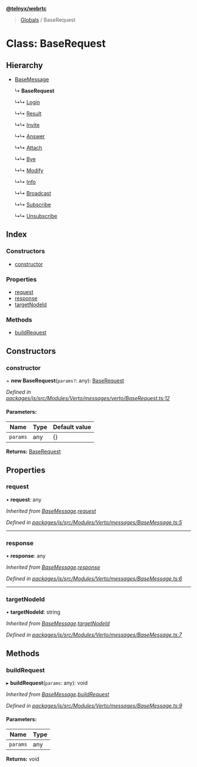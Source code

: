 **[@telnyx/webrtc](../README.md)**

> [Globals](../README.md) / BaseRequest

# Class: BaseRequest

## Hierarchy

* [BaseMessage](basemessage.md)

  ↳ **BaseRequest**

  ↳↳ [Login](login.md)

  ↳↳ [Result](result.md)

  ↳↳ [Invite](invite.md)

  ↳↳ [Answer](answer.md)

  ↳↳ [Attach](attach.md)

  ↳↳ [Bye](bye.md)

  ↳↳ [Modify](modify.md)

  ↳↳ [Info](info.md)

  ↳↳ [Broadcast](broadcast.md)

  ↳↳ [Subscribe](subscribe.md)

  ↳↳ [Unsubscribe](unsubscribe.md)

## Index

### Constructors

* [constructor](baserequest.md#constructor)

### Properties

* [request](baserequest.md#request)
* [response](baserequest.md#response)
* [targetNodeId](baserequest.md#targetnodeid)

### Methods

* [buildRequest](baserequest.md#buildrequest)

## Constructors

### constructor

\+ **new BaseRequest**(`params?`: any): [BaseRequest](baserequest.md)

*Defined in [packages/js/src/Modules/Verto/messages/verto/BaseRequest.ts:12](https://github.com/team-telnyx/webrtc/blob/main/packages/js/src/Modules/Verto/messages/verto/BaseRequest.ts#L12)*

#### Parameters:

Name | Type | Default value |
------ | ------ | ------ |
`params` | any | {} |

**Returns:** [BaseRequest](baserequest.md)

## Properties

### request

•  **request**: any

*Inherited from [BaseMessage](basemessage.md).[request](basemessage.md#request)*

*Defined in [packages/js/src/Modules/Verto/messages/BaseMessage.ts:5](https://github.com/team-telnyx/webrtc/blob/main/packages/js/src/Modules/Verto/messages/BaseMessage.ts#L5)*

___

### response

•  **response**: any

*Inherited from [BaseMessage](basemessage.md).[response](basemessage.md#response)*

*Defined in [packages/js/src/Modules/Verto/messages/BaseMessage.ts:6](https://github.com/team-telnyx/webrtc/blob/main/packages/js/src/Modules/Verto/messages/BaseMessage.ts#L6)*

___

### targetNodeId

•  **targetNodeId**: string

*Inherited from [BaseMessage](basemessage.md).[targetNodeId](basemessage.md#targetnodeid)*

*Defined in [packages/js/src/Modules/Verto/messages/BaseMessage.ts:7](https://github.com/team-telnyx/webrtc/blob/main/packages/js/src/Modules/Verto/messages/BaseMessage.ts#L7)*

## Methods

### buildRequest

▸ **buildRequest**(`params`: any): void

*Inherited from [BaseMessage](basemessage.md).[buildRequest](basemessage.md#buildrequest)*

*Defined in [packages/js/src/Modules/Verto/messages/BaseMessage.ts:9](https://github.com/team-telnyx/webrtc/blob/main/packages/js/src/Modules/Verto/messages/BaseMessage.ts#L9)*

#### Parameters:

Name | Type |
------ | ------ |
`params` | any |

**Returns:** void
